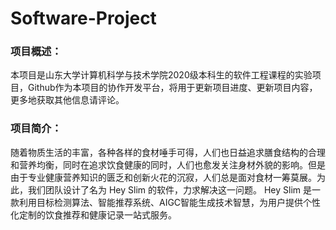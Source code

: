 # Software-Project
### 项目概述：
本项目是山东大学计算机科学与技术学院2020级本科生的软件工程课程的实验项目，Github作为本项目的协作开发平台，将用于更新项目进度、更新项目内容，更多地获取其他信息请评论。
### 项目简介：
随着物质生活的丰富，各种各样的食材唾手可得，人们也日益追求膳食结构的合理和营养均衡，同时在追求饮食健康的同时，人们也愈发关注身材外貌的影响。但是由于专业健康营养知识的匮乏和创新火花的沉寂，人们总是面对食材一筹莫展。为此，我们团队设计了名为 Hey Slim 的软件，力求解决这一问题。
Hey Slim 是一款利用目标检测算法、智能推荐系统、AIGC智能生成技术智慧，为用户提供个性化定制的饮食推荐和健康记录一站式服务。
